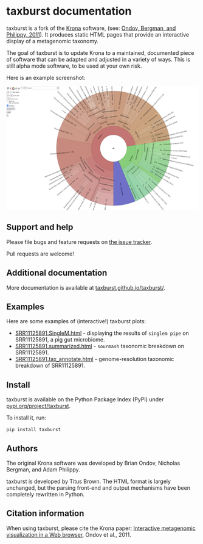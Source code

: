 # taxburst documentation

taxburst is a fork of the [Krona](https://github.com/marbl/Krona)
software, (see:
[Ondov, Bergman, and Philippy, 2011](https://bmcbioinformatics.biomedcentral.com/articles/10.1186/1471-2105-12-385)). It
produces static HTML pages that provide an interactive display of a
metagenomic taxonomy.

The goal of taxburst is to update Krona to a maintained, documented
piece of software that can be adapted and adjusted in a variety of
ways.  This is still alpha mode software, to be used at your own risk.

Here is an example screenshot:

![example output screenshot](examples/SRR606249.x.podar.tax.png)

## Support and help

Please file bugs and feature requests on [the issue tracker](https://github.com/taxburst/taxburst/issues).

Pull requests are welcome!

## Additional documentation

More documentation is available at [taxburst.github.io/taxburst/](https://taxburst.github.io/taxburst/).

## Examples

Here are some examples of (interactive!) taxburst plots:

* [SRR11125891.SingleM.html](examples/SRR11125891.SingleM.html) - displaying the results of `singlem pipe` on SRR11125891, a pig gut microbiome.
* [SRR11125891.summarized.html](examples/SRR11125891.summarized.html) - `sourmash` taxonomic breakdown on SRR11125891.
* [SRR11125891.tax_annotate.html](examples/SRR11125891.tax_annotate.html) - genome-resolution taxonomic breakdown of SRR11125891.

## Install

taxburst is available on the Python Package Index (PyPI) under [pypi.org/project/taxburst](https://pypi.org/project/taxburst/).

To install it, run:

```
pip install taxburst
```

## Authors

The original Krona software was developed by Brian Ondov, Nicholas
Bergman, and Adam Philippy.

taxburst is developed by Titus Brown. The HTML format is largely unchanged,
but the parsing front-end and output mechanisms have been completely
rewritten in Python.

## Citation information

When using taxburst, please cite the Krona paper:
[Interactive metagenomic visualization in a Web browser](https://bmcbioinformatics.biomedcentral.com/articles/10.1186/1471-2105-12-385),
Ondov et al., 2011.
